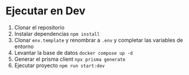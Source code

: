 

# Ejecutar en Dev
1. Clonar el repositorio
2. Instalar dependencias `npm install`
3. Clonar `env.template` y renombrar a `.env` y completar las variables de entorno
4. Levantar la base de datos `docker compose up -d`
5. Generar el prisma client `npx prisma generate`
6. Ejecutar proyecto `npm run start:dev`
